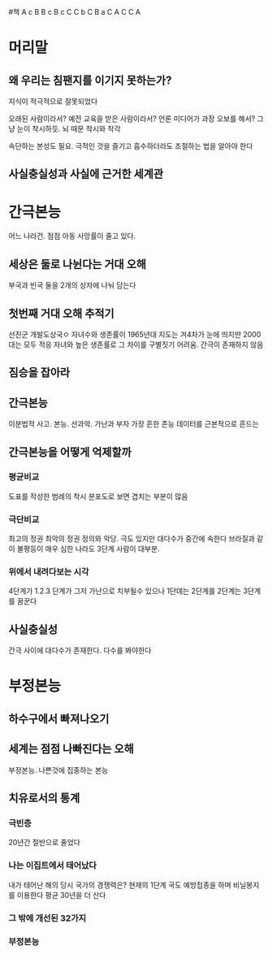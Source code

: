 #책 
A c
B
B c
B c
C
C b
C
B a
C
A
C
C
A

# 머리말
## 왜 우리는 침팬지를 이기지 못하는가?
지식이 적극적으로 잘못되었다

오래된 사람이라서? 예전 교육을 받은 사람이라서? 언론 미디어가 과장 오보를 해서? 그냥 눈이 착시하듯. 뇌 때문
착시와 착각

속단하는 본성도 필요. 극적인 것을 즐기고 흡수하더라도 조절하는 법을 알아야 한다

## 사실충실성과 사실에 근거한 세계관
# 간극본능
어느 나라건. 점점 아동 사망률이 줄고 있다.
## 세상은 둘로 나뉜다는 거대 오해
부국과 빈국 둘을 2개의 상자에 나눠 담는다
## 첫번째 거대 오해 추적기
선진군 개발도상국ㅇ 자녀수와 생존률이 1965년대 지도는 겨4차가 눈에 띄지만 2000대는 모두 적응 자녀와 높은 생존률로 그 차이를 구별짓기 어려움. 간극이 존재하지 않음
## 짐승을 잡아라
## 간극본능
이분법적 사고. 본능. 선과악. 가난과 부자
가장 흔한 존능 데이터를 근본적으로 흔드는
## 간극본능을 어떻게 억제할까
### 평균비교
도표를 작성한 범례의 착시
분포도로 보면 겹치는 부분이 많음
### 극단비교
최고의 정권 최악의 정권 정의와 악당. 극도 있지만 대다수가 중간에 속한다
브라질과 같이 불평등이 매우 심한 나라도 3단계 사람이 대부분.
### 위에서 내려다보는 시각
4단계가 1.2.3 단계가 그저 가난으로 치부될수 있으나 1단뎨는 2단계를 2단계는 3단계를 꿈꾼다
## 사실충실성
간극 사이에 대다수가 존재한다. 다수를 봐야한다
# 부정본능
## 하수구에서 빠져나오기
## 세계는 점점 나빠진다는 오해
부정본능. 나쁜것에 집중하는 본능
## 치유로서의 통계
### 극빈층
20년간 절반으로 줄었다
### 나는 이집트에서 태어났다
내가 태어난 해의 당시 국가의 경쟁력은?
현재의 1단계 국도 예방접종을 하며 비닐봉지를 이용한다 평균 30년을 더 산다
### 그 밖에 개선된 32가지
### 부정본능




